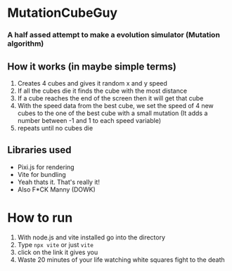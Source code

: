 # MutationCubeGuy
### A half assed attempt to make a evolution simulator (Mutation algorithm)

## How it works (in maybe simple terms)
1. Creates 4 cubes and gives it random x and y speed
2. If all the cubes die it finds the cube with the most distance
3. If a cube reaches the end of the screen then it will get that cube
4. With the speed data from the best cube, we set the speed of 4 new cubes to the one of the best cube with a small mutation (It adds a number between -1 and 1 to each speed variable)
5. repeats until no cubes die

## Libraries used
- Pixi.js for rendering
- Vite for bundling
- Yeah thats it. That's really it!
- Also F*CK Manny (DOWK)

# How to run
1. With node.js and vite installed go into the directory
2. Type `npx vite` or just `vite`
3. click on the link it gives you
4. Waste 20 minutes of your life watching white squares fight to the death
